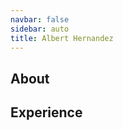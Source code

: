 ```yaml
---
navbar: false
sidebar: auto
title: Albert Hernandez
---
```


## About

<About />

## Experience

<Jobs />